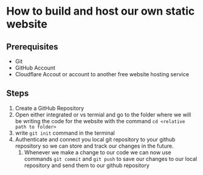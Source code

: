 # How to build and host our own static website

## Prerequisites

-   Git
-   GitHub Account
-   Cloudflare Accout or account to another free website hosting service

## Steps

1. Create a GitHub Repository
2. Open either integrated or vs termial and go to the folder where we will be writing the code for the website with the command `cd <relative path to folder>`
3. write `git init` command in the terminal
4. Authenticate and connect you local git repository to your github repository so we can store and track our changes in the future.
    1. Whenever we make a change to our code we can now use commands `git commit` and `git push` to save our changes to our local repository and send them to our github repository
